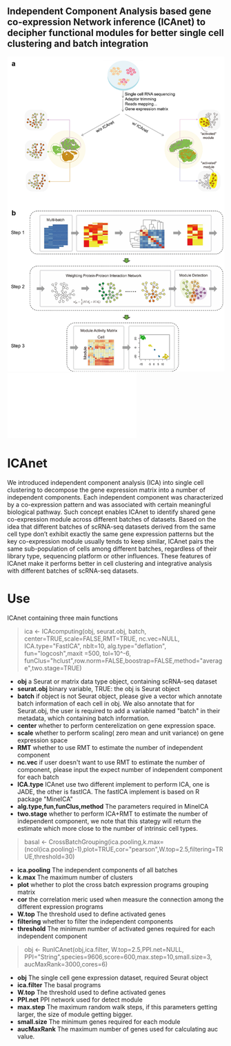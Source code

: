 ## Independent Component Analysis based gene co-expression Network inference (ICAnet) to decipher functional modules for better single cell clustering and batch integration
![ICAnet](https://github.com/WWXkenmo/ICAnet/blob/master/figure-m1.png)
![ICAnet tutorial](ICA_tutoral.nb.html)
# ICAnet
We introduced independent component analysis (ICA) into single cell clustering to decompose the gene expression matrix into a number of independent components. Each independent component was characterized by a co-expression pattern and was associated with certain meaningful biological pathway. Such concept enables ICAnet to identify shared gene co-expression module across different batches of datasets. Based on the idea that different batches of scRNA-seq datasets derived from the same cell type don’t exhibit exactly the same gene expression patterns but the key co-expression module usually tends to keep similar, ICAnet pairs the same sub-population of cells among different batches, regardless of their library type, sequencing platform or other influences. These features of ICAnet make it performs better in cell clustering and integrative analysis with different batches of scRNA-seq datasets.

# Use
ICAnet containing three main functions
> ica <- ICAcomputing(obj, seurat.obj, batch, center=TRUE,scale=FALSE,RMT=TRUE, nc.vec=NULL, ICA.type="FastICA", nbIt=10, alg.type="deflation",
                          fun="logcosh",maxit =500, tol=10^-6, funClus="hclust",row.norm=FALSE,boostrap=FALSE,method="average",two.stage=TRUE)
* **obj**
a Seurat or matrix data type object, containing scRNA-seq dataset
* **seurat.obj**
binary variable, TRUE: the obj is Seurat object
* **batch**
if object is not Seurat object, please give a vector which annotate batch information of each cell in obj. We also annotate that for Seurat.obj, the user is required to add a variable named "batch" in their metadata, which containing batch information.
* **center**
whether to perform centerelization on gene expression space.
* **scale**
whether to perform scaling( zero mean and unit variance) on gene expression space
* **RMT**
whether to use RMT to estimate the number of independent component
* **nc.vec**
if user doesn't want to use RMT to estimate the number of component, please input the expect number of independent component for each batch
* **ICA.type**
ICAnet use two different implement to perform ICA, one is JADE, the other is fastICA. The fastICA implement is based on R package "MineICA"
* **alg.type,fun,funClus,method**
The parameters required in MineICA
* **two.stage**
whether to perform ICA+RMT to estimate the number of independent component, we note that this stategy will return the estimate which more close to the number of intrinsic cell types.

> basal <- CrossBatchGrouping(ica.pooling,k.max=(ncol(ica.pooling)-1),plot=TRUE,cor="pearson",W.top=2.5,filtering=TRUE,threshold=30)
* **ica.pooling**
The independent components of all batches
* **k.max**
The maximum number of clusters
* **plot**
whether to plot the cross batch expression programs grouping matrix
* **cor**
the correlation meric used when measure the connection among the different expression programs
* **W.top**
The threshold used to define activated genes
* **filtering**
whether to filter the independent components
* **threshold**
The minimum number of activated genes required for each independent component

> obj  <- RunICAnet(obj,ica.filter, W.top=2.5,PPI.net=NULL, PPI="String",species=9606,score=600,max.step=10,small.size=3,
                      aucMaxRank=3000,cores=6)
* **obj**
The single cell gene expression dataset, required Seurat object
* **ica.filter**
The basal programs
* **W.top**
The threshold used to define activated genes
* **PPI.net**
PPI network used for detect module
* **max.step**
The maximum random walk steps, if this parameters getting larger, the size of module getting bigger.
* **small.size**
The minimum genes required for each module
* **aucMaxRank**
The maximum number of genes used for calculating auc value.
